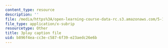 ```yaml
---
content_type: resource
description: ''
file: /media/https%3A/open-learning-course-data-rc.s3.amazonaws.com/5-111-principles-of-chemical-science-fall-2008/b896f4eacc3ec5876f39e23aedc26e6b_PJFW3Vrv-5w.srt
file_type: application/x-subrip
resourcetype: Other
title: 3play caption file
uid: b896f4ea-cc3e-c587-6f39-e23aedc26e6b
---
```

